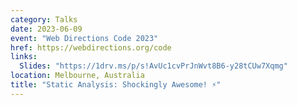 ```yaml
---
category: Talks
date: 2023-06-09
event: "Web Directions Code 2023"
href: https://webdirections.org/code
links:
  Slides: "https://1drv.ms/p/s!AvUc1cvPrJnWvt8B6-y28tCUw7Xqmg"
location: Melbourne, Australia
title: "Static Analysis: Shockingly Awesome! ⚡️"
---
```

